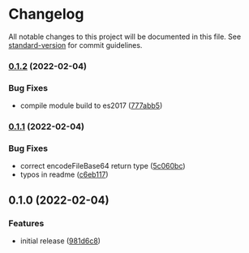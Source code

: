 # Changelog

All notable changes to this project will be documented in this file. See [standard-version](https://github.com/conventional-changelog/standard-version) for commit guidelines.

### [0.1.2](https://github.com/loweoj/vuforia-js/compare/v0.1.1...v0.1.2) (2022-02-04)


### Bug Fixes

* compile module build to es2017 ([777abb5](https://github.com/loweoj/vuforia-js/commit/777abb59edc596e2bc90010c3d6bd14fc3b2ae8c))

### [0.1.1](https://github.com/loweoj/vuforia-js/compare/v0.1.0...v0.1.1) (2022-02-04)


### Bug Fixes

* correct encodeFileBase64 return type ([5c060bc](https://github.com/loweoj/vuforia-js/commit/5c060bc6f3f7cdf73d8be803108f4e4522cfd42b))
* typos in readme ([c6eb117](https://github.com/loweoj/vuforia-js/commit/c6eb117d0e0f21a84b83f7b0b5458f120ef73a87))

## 0.1.0 (2022-02-04)


### Features

* initial release ([981d6c8](https://github.com/loweoj/vuforia-js/commit/981d6c8c76be4e2a6b04d2e3b8ae1c40f848944b))
